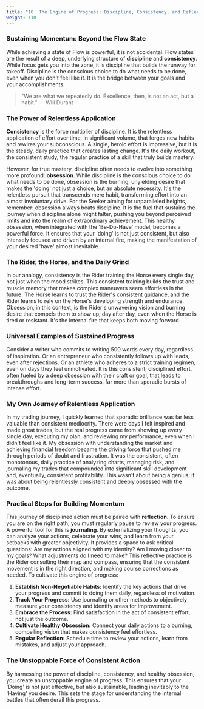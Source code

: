 ```yaml
---
title: "10. The Engine of Progress: Discipline, Consistency, and Reflection"
weight: 110
---
```


### Sustaining Momentum: Beyond the Flow State

While achieving a state of Flow is powerful, it is not accidental. Flow states are the result of a deep, underlying structure of **discipline** and **consistency**. While focus gets you into the zone, it is discipline that builds the runway for takeoff. Discipline is the conscious choice to do what needs to be done, even when you don't feel like it. It is the bridge between your goals and your accomplishments.

> "We are what we repeatedly do. Excellence, then, is not an act, but a habit."
> — Will Durant

### The Power of Relentless Application

**Consistency** is the force multiplier of discipline. It is the relentless application of effort over time, in significant volume, that forges new habits and rewires your subconscious. A single, heroic effort is impressive, but it is the steady, daily practice that creates lasting change. It's the daily workout, the consistent study, the regular practice of a skill that truly builds mastery.

However, for true mastery, discipline often needs to evolve into something more profound: **obsession**. While discipline is the conscious choice to do what needs to be done, obsession is the burning, unyielding desire that makes the 'doing' not just a choice, but an absolute necessity. It's the relentless pursuit that transcends mere habit, transforming effort into an almost involuntary drive. For the Seeker aiming for unparalleled heights, remember: obsession always beats discipline. It is the fuel that sustains the journey when discipline alone might falter, pushing you beyond perceived limits and into the realm of extraordinary achievement. This healthy obsession, when integrated with the 'Be-Do-Have' model, becomes a powerful force. It ensures that your 'doing' is not just consistent, but also intensely focused and driven by an internal fire, making the manifestation of your desired 'have' almost inevitable.

### The Rider, the Horse, and the Daily Grind

In our analogy, consistency is the Rider training the Horse every single day, not just when the mood strikes. This consistent training builds the trust and muscle memory that makes complex maneuvers seem effortless in the future. The Horse learns to trust the Rider's consistent guidance, and the Rider learns to rely on the Horse's developing strength and endurance. Obsession, in this context, is the Rider's unwavering vision and burning desire that compels them to show up, day after day, even when the Horse is tired or resistant. It's the internal fire that keeps both moving forward.

### Universal Examples of Sustained Progress

Consider a writer who commits to writing 500 words every day, regardless of inspiration. Or an entrepreneur who consistently follows up with leads, even after rejections. Or an athlete who adheres to a strict training regimen, even on days they feel unmotivated. It is this consistent, disciplined effort, often fueled by a deep obsession with their craft or goal, that leads to breakthroughs and long-term success, far more than sporadic bursts of intense effort.

### My Own Journey of Relentless Application

In my trading journey, I quickly learned that sporadic brilliance was far less valuable than consistent mediocrity. There were days I felt inspired and made great trades, but the real progress came from showing up every single day, executing my plan, and reviewing my performance, even when I didn't feel like it. My obsession with understanding the market and achieving financial freedom became the driving force that pushed me through periods of doubt and frustration. It was the consistent, often monotonous, daily practice of analyzing charts, managing risk, and journaling my trades that compounded into significant skill development and, eventually, consistent profitability. This wasn't about being a genius; it was about being relentlessly consistent and deeply obsessed with the outcome.

### Practical Steps for Building Momentum

This journey of disciplined action must be paired with **reflection**. To ensure you are on the right path, you must regularly pause to review your progress. A powerful tool for this is **journaling**. By externalizing your thoughts, you can analyze your actions, celebrate your wins, and learn from your setbacks with greater objectivity. It provides a space to ask critical questions: Are my actions aligned with my identity? Am I moving closer to my goals? What adjustments do I need to make? This reflective practice is the Rider consulting their map and compass, ensuring that the consistent movement is in the right direction, and making course corrections as needed. To cultivate this engine of progress:

1.  **Establish Non-Negotiable Habits:** Identify the key actions that drive your progress and commit to doing them daily, regardless of motivation.
2.  **Track Your Progress:** Use journaling or other methods to objectively measure your consistency and identify areas for improvement.
3.  **Embrace the Process:** Find satisfaction in the act of consistent effort, not just the outcome.
4.  **Cultivate Healthy Obsession:** Connect your daily actions to a burning, compelling vision that makes consistency feel effortless.
5.  **Regular Reflection:** Schedule time to review your actions, learn from mistakes, and adjust your approach.

### The Unstoppable Force of Consistent Action

By harnessing the power of discipline, consistency, and healthy obsession, you create an unstoppable engine of progress. This ensures that your 'Doing' is not just effective, but also sustainable, leading inevitably to the 'Having' you desire. This sets the stage for understanding the internal battles that often derail this progress.
